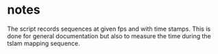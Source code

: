 # notes
The script records sequences at given fps and with time stamps. This is done for general documentation but also to measure the time during the tslam mapping sequence.